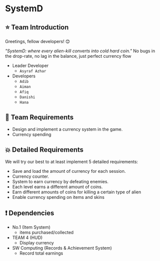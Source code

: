 # SystemD
## :star: Team Introduction
Greetings, fellow developers! :blush:

_"SystemD: where every alien-kill converts into cold hard coin."_
No bugs in the drop-rate, no lag in the balance,
just perfect currency flow

- Leader Developer
    - `Asyraf Azhar`
- Developers
    - `Adib`
    - `Aiman`
    - `Afiq`
    - `Danishi`
    - `Hana`
## :star2: Team Requirements
-  Design and implement a currency system in the game.
-  Currency spending
## :boom: Detailed Requirements
We will try our best to at least implement 5 detailed requirements:
- Save and load the amount of currency for each session.
- Currency counter.
- System to earn currency by defeating enemies.
- Each level earns a different amount of coins.
- Earn different amounts of coins for killing a certain type of alien
- Enable currency spending on items and skins 
## :exclamation: Dependencies
- No.1 (Item System) 
    - items purchased/collected 
- TEAM 4 (HUD)
    - Display currency
- SW Computing (Records & Achievement System)
    - Record total earnings
